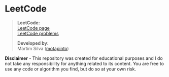 # LeetCode

>
> **LeetCode:**\
> [LeetCode page](https://leetcode.com)\
> [LeetCode problems](https://leetcode.com/problemset/all)
>
> **Developed by:**\
> Martim Silva ([motapinto](https://github.com/motapinto))

**Disclaimer** - This repository was created for educational purposes and I do not take any responsibility for anything related to its content. You are free to use any code or algorithm you find, but do so at your own risk.
